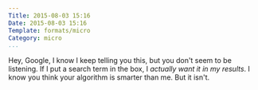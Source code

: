 ```yaml
---
Title: 2015-08-03 15:16
Date: 2015-08-03 15:16
Template: formats/micro
Category: micro
...
```


Hey, Google, I know I keep telling you this, but you don't seem to be listening.
If I put a search term in the box, I *actually want it in my results*. I know
you think your algorithm is smarter than me. But it isn't.
